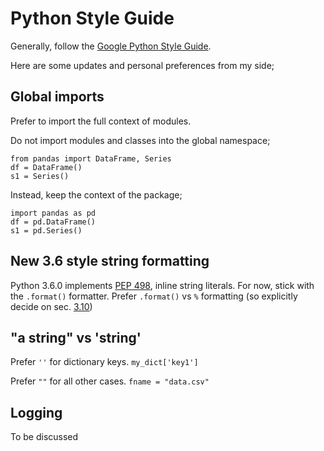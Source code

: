 # Python Style Guide

Generally, follow the [Google Python Style Guide](https://github.com/google/styleguide/blob/gh-pages/pyguide.md).

Here are some updates and personal preferences from my side;

## Global imports
Prefer to import the full context of modules.

Do not import modules and classes into the global namespace;
```
from pandas import DataFrame, Series
df = DataFrame()
s1 = Series()
```

Instead, keep the context of the package;
```
import pandas as pd
df = pd.DataFrame()
s1 = pd.Series()
```

## New 3.6 style string formatting
Python 3.6.0 implements [PEP 498](https://docs.python.org/3/whatsnew/3.6.html#whatsnew36-pep498),
inline string literals. For now, stick with the `.format()` formatter.
Prefer `.format()` vs `%` formatting (so explicitly decide on sec. [3.10](https://github.com/google/styleguide/blob/gh-pages/pyguide.md#310-strings))

## "a string" vs 'string'
Prefer `''` for dictionary keys. `my_dict['key1']`

Prefer `""` for all other cases. `fname = "data.csv"`

## Logging

To be discussed 
